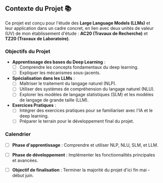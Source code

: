 ## Contexte du Projet 📚

Ce projet est conçu pour l'étude des **Large Language Models (LLMs)** et leur application dans un cadre concret, en lien avec deux unités de valeur (UV) de mon établissement d'étude : **AC20 (Travaux de Recherche)** et **TZ20 (Travaux de Laboratoire)**.

### Objectifs du Projet

- **Apprentissage des bases du Deep Learning** :
  - [ ] Comprendre les concepts fondamentaux du deep learning.
  - [ ] Expliquer les mécanismes sous-jacents.

- **Spécialisation dans les LLMs** :
  - [ ] Maîtriser le traitement du langage naturel (NLP).
  - [ ] Utiliser des systèmes de compréhension du langage naturel (NLU).
  - [ ] Explorer les modèles de langage statistiques (SLM) et les modèles de langage de grande taille (LLM).

- **Exercices Pratiques** :
  - [ ] Intégrer des exercices pratiques pour se familiariser avec l'IA et le deep learning.
  - [ ] Préparer le terrain pour le développement final du projet.

### Calendrier

- [ ] **Phase d'apprentissage** : Comprendre et utiliser NLP, NLU, SLM, et LLM.
- [ ] **Phase de développement** : Implémenter les fonctionnalités principales et avancées.
- [ ] **Objectif de finalisation** : Terminer la majorité du projet d'ici fin mai - début juin.

